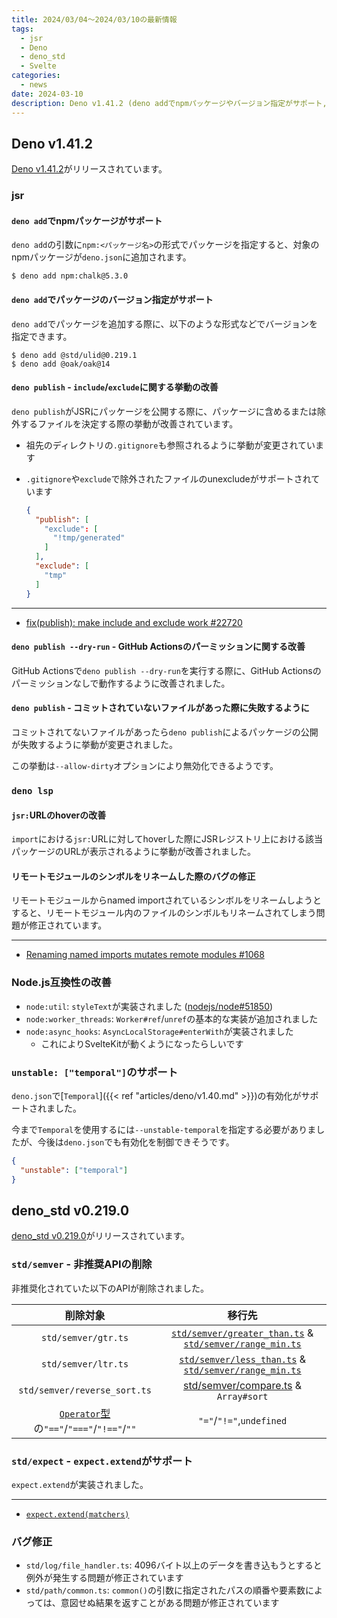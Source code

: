 ```yaml
---
title: 2024/03/04〜2024/03/10の最新情報
tags:
  - jsr
  - Deno
  - deno_std
  - Svelte
categories:
  - news
date: 2024-03-10
description: Deno v1.41.2 (deno addでnpmパッケージやバージョン指定がサポート, deno lspのjsr:URLをhoverした際の挙動が改善, SvelteKitが動作するように, など), deno_std v0.219.0 (std/semverの非推奨APIの削除, expect.extendが実装, など)
---
```


## Deno v1.41.2

[Deno v1.41.2](https://github.com/denoland/deno/releases/tag/v1.41.2)がリリースされています。

### jsr

#### `deno add`でnpmパッケージがサポート

`deno add`の引数に`npm:<パッケージ名>`の形式でパッケージを指定すると、対象のnpmパッケージが`deno.json`に追加されます。

```shell
$ deno add npm:chalk@5.3.0
```

#### `deno add`でパッケージのバージョン指定がサポート

`deno add`でパッケージを追加する際に、以下のような形式などでバージョンを指定できます。

```shell
$ deno add @std/ulid@0.219.1
$ deno add @oak/oak@14
```

#### `deno publish` - `include`/`exclude`に関する挙動の改善

`deno publish`がJSRにパッケージを公開する際に、パッケージに含めるまたは除外するファイルを決定する際の挙動が改善されています。

- 祖先のディレクトリの`.gitignore`も参照されるように挙動が変更されています
- `.gitignore`や`exclude`で除外されたファイルのunexcludeがサポートされています

  ```json
  {
    "publish": [
      "exclude": [
        "!tmp/generated"
      ]
    ],
    "exclude": [
      "tmp"
    ]
  }
  ```

---

- [fix(publish): make include and exclude work #22720](https://github.com/denoland/deno/pull/22720)

#### `deno publish --dry-run` - GitHub Actionsのパーミッションに関する改善

GitHub Actionsで`deno publish --dry-run`を実行する際に、GitHub Actionsのパーミッションなしで動作するように改善されました。

#### `deno publish` - コミットされていないファイルがあった際に失敗するように

コミットされてないファイルがあったら`deno publish`によるパッケージの公開が失敗するように挙動が変更されました。

この挙動は`--allow-dirty`オプションにより無効化できるようです。

### `deno lsp`

#### `jsr:`URLのhoverの改善

`import`における`jsr:`URLに対してhoverした際にJSRレジストリ上における該当パッケージのURLが表示されるように挙動が改善されました。

#### リモートモジュールのシンボルをリネームした際のバグの修正

リモートモジュールからnamed importされているシンボルをリネームしようとすると、リモートモジュール内のファイルのシンボルもリネームされてしまう問題が修正されています。

---

- [Renaming named imports mutates remote modules #1068](https://github.com/denoland/vscode_deno/issues/1068)

### Node.js互換性の改善

- `node:util`: `styleText`が実装されました ([nodejs/node#51850](https://github.com/nodejs/node/pull/51850))
- `node:worker_threads`: `Worker#ref`/`unref`の基本的な実装が追加されました
- `node:async_hooks`: `AsyncLocalStorage#enterWith`が実装されました
  - これによりSvelteKitが動くようになったらしいです

### `unstable: ["temporal"]`のサポート

`deno.json`で[`Temporal`]({{< ref "articles/deno/v1.40.md" >}})の有効化がサポートされました。

今まで`Temporal`を使用するには`--unstable-temporal`を指定する必要がありましたが、今後は`deno.json`でも有効化を制御できそうです。

```json
{
  "unstable": ["temporal"]
}
```

## deno_std v0.219.0

[deno_std v0.219.0](https://github.com/denoland/deno_std/releases/tag/0.219.0)がリリースされています。

### `std/semver` - 非推奨APIの削除

非推奨化されていた以下のAPIが削除されました。

|削除対象|移行先|
|:---:|:---:|
|`std/semver/gtr.ts`|[`std/semver/greater_than.ts`](https://deno.land/std@0.219.0/semver/greater_than.ts) & [`std/semver/range_min.ts`](https://deno.land/std@0.219.0/semver/range_min.ts)|
|`std/semver/ltr.ts`|[`std/semver/less_than.ts`](https://deno.land/std@0.219.0/semver/less_than.ts) & [`std/semver/range_min.ts`](https://deno.land/std@0.219.0/semver/range_min.ts)|
|`std/semver/reverse_sort.ts`|[std/semver/compare.ts](https://deno.land/std@0.219.0/semver/compare.ts) & `Array#sort`|
|[`Operator`型](https://deno.land/std@0.219.0/semver/types.ts?s=Operator)の`"=="`/`"==="`/`"!=="`/`""`|`"="`/`"!="`,`undefined`|

### `std/expect` - `expect.extend`がサポート

`expect.extend`が実装されました。

---

- [`expect.extend(matchers)`](https://github.com/jestjs/jest/blob/v29.7.0/docs/ExpectAPI.md#expectextendmatchers)

### バグ修正

- `std/log/file_handler.ts`: 4096バイト以上のデータを書き込もうとすると例外が発生する問題が修正されています
- `std/path/common.ts`: `common()`の引数に指定されたパスの順番や要素数によっては、意図せぬ結果を返すことがある問題が修正されています
